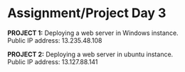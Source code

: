 # Assignment/Project Day 3

<strong>PROJECT 1:</strong> Deploying a web server in Windows instance.<br>
Public IP address: 13.235.48.108

<strong>PROJECT 2:</strong> Deploying a web server in ubuntu instance.<br>
Public IP address: 13.127.88.141
